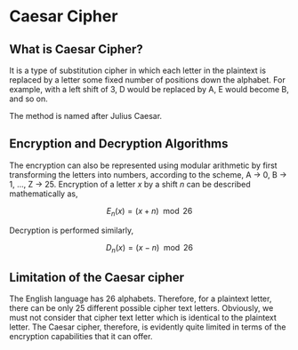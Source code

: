 # Caesar Cipher

## What is Caesar Cipher?

It is a type of substitution cipher in which each letter in the plaintext is replaced by a letter some fixed number of positions down the alphabet. For example, with a left shift of 3, D would be replaced by A, E would become B, and so on. 

The method is named after Julius Caesar.

## Encryption and Decryption Algorithms

The encryption can also be represented using modular arithmetic by first transforming the letters into numbers, according to the scheme, A → 0, B → 1, ..., Z → 25. Encryption of a letter $x$ by a shift $n$ can be described mathematically as,

$$ E_{n}(x)=(x+n)\mod {26} $$

Decryption is performed similarly,

$$ D_{n}(x)=(x-n)\mod {26} $$

## Limitation of the Caesar cipher

The English language has 26 alphabets. Therefore, for a plaintext letter, there can be only 25 different possible cipher text letters. Obviously, we must not consider that cipher text letter which is identical to the plaintext letter. The Caesar cipher, therefore, is evidently quite limited in terms of the encryption capabilities that it can offer.
